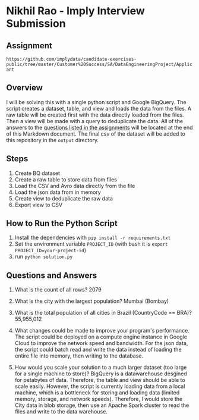 # Nikhil Rao - Imply Interview Submission

## Assignment

`https://github.com/implydata/candidate-exercises-public/tree/master/Customer%20Success/SA/DataEngineeringProject/Applicant`

## Overview 

I will be solving this with a single python script and Google BigQuery. The script creates a dataset, table, and view and loads the data from the files. A raw table will be created first with the data directly loaded from the files. Then a view will be made with a query to deduplicate the data. All of the answers to the [questions listed in the assignments](https://github.com/implydata/candidate-exercises-public/tree/master/Customer%20Success/SA/DataEngineeringProject/Applicant) will be located at the end of this Markdown document. The final csv of the dataset will be added to this repository in the `output` directory.

## Steps

1. Create BQ dataset
2. Create a raw table to store data from files
3. Load the CSV and Avro data directly from the file
4. Load the json data from in memory
5. Create view to deduplicate the raw data
5. Export view to CSV


## How to Run the Python Script
1. Install the dependencies with `pip install -r requirements.txt`
2. Set the environment variable `PROJECT_ID` (with bash it is `export PROJECT_ID=your-project-id`)
4. run `python solution.py`

## Questions and Answers

1. What is the count of all rows?
2079

2. What is the city with the largest population?
Mumbai (Bombay)

3. What is the total population of all cities in Brazil (CountryCode == BRA)?
55,955,012

4. What changes could be made to improve your program's performance.
The script could be deployed on a compute engine instance in Google Cloud to improve the network speed and bandwidth. For the json data, the script could batch read and write the data instead of loading the entire file into memory, then writing to the database.

5. How would you scale your solution to a much larger dataset (too large for a single machine to store)?
BigQuery is a datawarehouse desgined for petabytes of data. Therefore, the table and view should be able to scale easily. However, the script is currently loading data from a local machine, which is a bottleneck for storing and loading data (limited memory, storage, and network speeds). Therefore, I would store the City data in blob storage, then use an Apache Spark cluster to read the files and write to the data warehouse.
